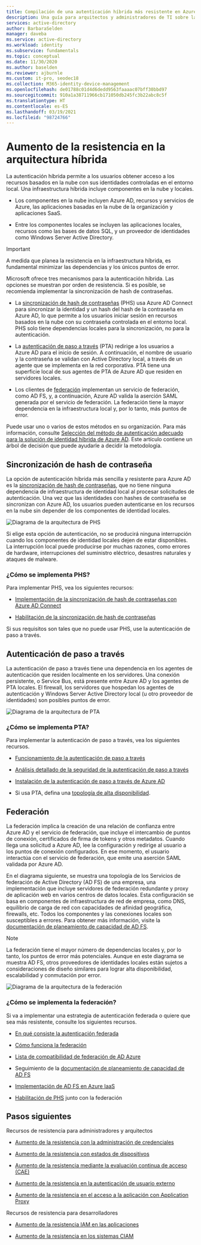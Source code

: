 ```yaml
---
title: Compilación de una autenticación híbrida más resistente en Azure Active Directory
description: Una guía para arquitectos y administradores de TI sobre la compilación de una infraestructura híbrida resistente.
services: active-directory
author: BarbaraSelden
manager: daveba
ms.service: active-directory
ms.workload: identity
ms.subservice: fundamentals
ms.topic: conceptual
ms.date: 11/30/2020
ms.author: baselden
ms.reviewer: ajburnle
ms.custom: it-pro, seodec18
ms.collection: M365-identity-device-management
ms.openlocfilehash: de01788c01d4d6dedd9563faaaac07bff30bbd97
ms.sourcegitcommit: 910a1a38711966cb171050db245fc3b22abc8c5f
ms.translationtype: HT
ms.contentlocale: es-ES
ms.lasthandoff: 03/19/2021
ms.locfileid: "98724766"
---
```

# <a name="build-resilience-in-your-hybrid-architecture"></a>Aumento de la resistencia en la arquitectura híbrida

La autenticación híbrida permite a los usuarios obtener acceso a los recursos basados en la nube con sus identidades controladas en el entorno local. Una infraestructura híbrida incluye componentes en la nube y locales.

* Los componentes en la nube incluyen Azure AD, recursos y servicios de Azure, las aplicaciones basadas en la nube de la organización y aplicaciones SaaS.

* Entre los componentes locales se incluyen las aplicaciones locales, recursos como las bases de datos SQL, y un proveedor de identidades como Windows Server Active Directory. 

> [!IMPORTANT]
> A medida que planea la resistencia en la infraestructura híbrida, es fundamental minimizar las dependencias y los únicos puntos de error. 

Microsoft ofrece tres mecanismos para la autenticación híbrida. Las opciones se muestran por orden de resistencia. Si es posible, se recomienda implementar la sincronización de hash de contraseñas.

* La [sincronización de hash de contraseñas](../hybrid/whatis-phs.md) (PHS) usa Azure AD Connect para sincronizar la identidad y un hash del hash de la contraseña en Azure AD, lo que permite a los usuarios iniciar sesión en recursos basados en la nube con su contraseña controlada en el entorno local. PHS solo tiene dependencias locales para la sincronización, no para la autenticación.

* La [autenticación de paso a través](../hybrid/how-to-connect-pta.md) (PTA) redirige a los usuarios a Azure AD para el inicio de sesión. A continuación, el nombre de usuario y la contraseña se validan con Active Directory local, a través de un agente que se implementa en la red corporativa. PTA tiene una superficie local de sus agentes de PTA de Azure AD que residen en servidores locales.

* Los clientes de [federación](../hybrid/whatis-fed.md) implementan un servicio de federación, como AD FS, y, a continuación, Azure AD valida la aserción SAML generada por el servicio de federación. La federación tiene la mayor dependencia en la infraestructura local y, por lo tanto, más puntos de error. 

   
‎Puede usar uno o varios de estos métodos en su organización. Para más información, consulte [Selección del método de autenticación adecuado para la solución de identidad híbrida de Azure AD](../hybrid/choose-ad-authn.md). Este artículo contiene un árbol de decisión que puede ayudarle a decidir la metodología.

## <a name="password-hash-synchronization"></a>Sincronización de hash de contraseña

La opción de autenticación híbrida más sencilla y resistente para Azure AD es la [sincronización de hash de contraseñas](../hybrid/whatis-phs.md), que no tiene ninguna dependencia de infraestructura de identidad local al procesar solicitudes de autenticación. Una vez que las identidades con hashes de contraseña se sincronizan con Azure AD, los usuarios pueden autenticarse en los recursos en la nube sin depender de los componentes de identidad locales. 

![Diagrama de la arquitectura de PHS](./media/resilience-in-hybrid/admin-resilience-password-hash-sync.png)

Si elige esta opción de autenticación, no se producirá ninguna interrupción cuando los componentes de identidad locales dejen de estar disponibles. La interrupción local puede producirse por muchas razones, como errores de hardware, interrupciones del suministro eléctrico, desastres naturales y ataques de malware. 

### <a name="how-do-i-implement-phs"></a>¿Cómo se implementa PHS?

Para implementar PHS, vea los siguientes recursos:

* [Implementación de la sincronización de hash de contraseñas con Azure AD Connect](../hybrid/how-to-connect-password-hash-synchronization.md)

* [Habilitación de la sincronización de hash de contraseñas](../hybrid/how-to-connect-password-hash-synchronization.md)

Si sus requisitos son tales que no puede usar PHS, use la autenticación de paso a través.

## <a name="pass-through-authentication"></a>Autenticación de paso a través

La autenticación de paso a través tiene una dependencia en los agentes de autenticación que residen localmente en los servidores. Una conexión persistente, o Service Bus, está presente entre Azure AD y los agentes de PTA locales. El firewall, los servidores que hospedan los agentes de autenticación y Windows Server Active Directory local (u otro proveedor de identidades) son posibles puntos de error. 

![Diagrama de la arquitectura de PTA](./media/resilience-in-hybrid/admin-resilience-pass-through-authentication.png)

### <a name="how-do-i-implement-pta"></a>¿Cómo se implementa PTA?

Para implementar la autenticación de paso a través, vea los siguientes recursos.

* [Funcionamiento de la autenticación de paso a través](../hybrid/how-to-connect-pta-how-it-works.md)

* [Análisis detallado de la seguridad de la autenticación de paso a través](../hybrid/how-to-connect-pta-security-deep-dive.md)

* [Instalación de la autenticación de paso a través de Azure AD](../hybrid/how-to-connect-pta-quick-start.md)

* Si usa PTA, defina una [topología de alta disponibilidad](../hybrid/how-to-connect-pta-quick-start.md).

 ## <a name="federation"></a>Federación

La federación implica la creación de una relación de confianza entre Azure AD y el servicio de federación, que incluye el intercambio de puntos de conexión, certificados de firma de tokens y otros metadatos. Cuando llega una solicitud a Azure AD, lee la configuración y redirige al usuario a los puntos de conexión configurados. En ese momento, el usuario interactúa con el servicio de federación, que emite una aserción SAML validada por Azure AD. 

En el diagrama siguiente, se muestra una topología de los Servicios de federación de Active Directory (AD FS) de una empresa, una implementación que incluye servidores de federación redundante y proxy de aplicación web en varios centros de datos locales. Esta configuración se basa en componentes de infraestructura de red de empresa, como DNS, equilibrio de carga de red con capacidades de afinidad geográfica, firewalls, etc. Todos los componentes y las conexiones locales son susceptibles a errores. Para obtener más información, visite la [documentación de planeamiento de capacidad de AD FS](/windows-server/identity/ad-fs/design/planning-for-ad-fs-server-capacity).

> [!NOTE]
>  La federación tiene el mayor número de dependencias locales y, por lo tanto, los puntos de error más potenciales. Aunque en este diagrama se muestra AD FS, otros proveedores de identidades locales están sujetos a consideraciones de diseño similares para lograr alta disponibilidad, escalabilidad y conmutación por error.

![Diagrama de la arquitectura de la federación](./media/resilience-in-hybrid/admin-resilience-federation.png)

 ### <a name="how-do-i-implement-federation"></a>¿Cómo se implementa la federación?

Si va a implementar una estrategia de autenticación federada o quiere que sea más resistente, consulte los siguientes recursos.

* [En qué consiste la autenticación federada](../hybrid/whatis-fed.md)

* [Cómo funciona la federación](../hybrid/how-to-connect-fed-whatis.md)

* [Lista de compatibilidad de federación de AD Azure](../hybrid/how-to-connect-fed-compatibility.md)

* Seguimiento de la [documentación de planeamiento de capacidad de AD FS](/windows-server/identity/ad-fs/design/planning-for-ad-fs-server-capacity)

* [Implementación de AD FS en Azure IaaS](/windows-server/identity/ad-fs/deployment/how-to-connect-fed-azure-adfs)

* [Habilitación de PHS](../hybrid/tutorial-phs-backup.md) junto con la federación

## <a name="next-steps"></a>Pasos siguientes
Recursos de resistencia para administradores y arquitectos
 
* [Aumento de la resistencia con la administración de credenciales](resilience-in-credentials.md)

* [Aumento de la resistencia con estados de dispositivos](resilience-with-device-states.md)

* [Aumento de la resistencia mediante la evaluación continua de acceso (CAE)](resilience-with-continuous-access-evaluation.md)

* [Aumento de la resistencia en la autenticación de usuario externo](resilience-b2b-authentication.md)

* [Aumento de la resistencia en el acceso a la aplicación con Application Proxy](resilience-on-premises-access.md)

Recursos de resistencia para desarrolladores

* [Aumento de la resistencia IAM en las aplicaciones](resilience-app-development-overview.md)

* [Aumento de la resistencia en los sistemas CIAM](resilience-b2c.md)